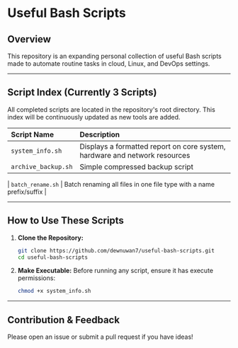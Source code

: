 # Useful Bash Scripts

## Overview

This repository is an expanding personal collection of useful Bash scripts made to automate routine tasks in cloud, Linux, and DevOps settings.

---


## Script Index (Currently 3 Scripts)


All completed scripts are located in the repository's root directory. This index will be continuously updated as new tools are added.

| Script Name | Description |
| :--- | :--- |
| `system_info.sh` | Displays a formatted report on core system, hardware and network resources|
| `archive_backup.sh`  | Simple compressed backup script |

| `batch_rename.sh`  | Batch renaming all files in one file type with a name prefix/suffix  |

---

## How to Use These Scripts

1.  **Clone the Repository:**
    ```bash
    git clone https://github.com/dewnuwan7/useful-bash-scripts.git
    cd useful-bash-scripts
    ```
2.  **Make Executable:** Before running any script, ensure it has execute permissions:
    ```bash
    chmod +x system_info.sh
    ```
---

## Contribution & Feedback

Please open an issue or submit a pull request if you have ideas!
